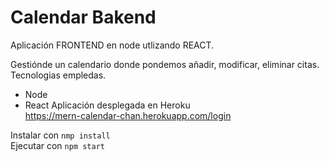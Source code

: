 
# Calendar Bakend
Aplicación FRONTEND en node utlizando REACT.  

Gestiónde un calendario donde pondemos añadir, modificar, eliminar citas.  
Tecnologias empledas.

* Node
* React
Aplicación desplegada en Heroku  
https://mern-calendar-chan.herokuapp.com/login

Instalar con `nmp install`  
Ejecutar con `npm start`
